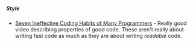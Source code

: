 ---
---
##### Style
* [Seven Ineffective Coding Habits of Many Programmers][habits-yt] -
Really good video describing properties of good code. These aren't really about
writing fast code as much as they are about writing _readable_ code.

[habits-yt]: https://www.youtube.com/watch?v=ZsHMHukIlJY
